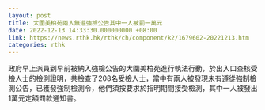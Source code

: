```yaml
---
layout: post
title: 大圍美柏苑兩人無遵強檢公告其中一人被罰一萬元
date: 2022-12-13 14:33:30.000000000 +08:00
link: https://news.rthk.hk/rthk/ch/component/k2/1679602-20221213.htm
categories: rthk
---
```


政府早上派員到早前被納入強檢公告的大圍美柏苑進行執法行動，於出入口查核受檢人士的檢測證明，共檢查了208名受檢人士，當中有兩人被發現未有遵從強制檢測公告，已獲發強制檢測令，他們須按要求於指明期間接受檢測，其中一人被發出1萬元定額罰款通知書。
